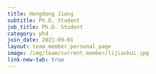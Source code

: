 ```yaml
---
title: Hongdong Jiang
subtitle: Ph.D. Student
job_title: Ph.D. Student
category: phd
join_date: 2021-09-01
layout: team_member_personal_page
image: /img/team/current_member/lijianhui.jpg
link-new-tab: true
---
```


